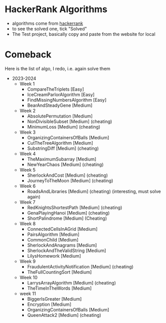 # HackerRank Algorithms
* algorithms come from [hackerrank](https://www.hackerrank.com/domains/algorithms)
* to see the solved one, tick "Solved"
* The Test project, basically copy and paste from the website for local


# Comeback
Here is the list of algo, I redo, i.e. again solve them
* 2023-2024
	* Week 1
		* CompareTheTriplets [Easy]
		* IceCreamParlorAlgorithm [Easy]
		* FindMissingNumbersAlgorithm [Easy]
		* BearAndSteadyGene [Medium]
	* Week 2
		* AbsolutePermutation [Medium]
		* NonDivisibleSubset [Medium] (cheating)
		* MinimumLoss [Medium] (cheating)
	* Week 3
		* OrganizingContainersOfBalls [Medium]	
		* CutTheTreeAlgorithm [Medium]
		* SubstringDiff [Medium] (cheating)
	* Week 4
		* TheMaximumSubarray [Medium]
		* NewYearChaos [Medium] (cheating)
	* Week 5
		* SherlockAndCost [Medium] (cheating)
		* JourneyToTheMoon [Medium] (cheating)
	* Week 6
		* RoadsAndLibraries [Medium] (cheating) (interesting, must solve again)	
	* Week 7
		* RedKnightsShortestPath [Medium] (cheating)
		* GenaPlayingHanoi [Medium] (cheating)
		* ShortPalindrome [Medium] (Cheating)
	* Week 8
		* ConnectedCellsInAGrid [Medium]	
		* PairsAlgorithm [Medium]
		* CommonChild [Medium]
		* SherlockAndAnagrams [Medium]
		* SherlockAndTheValidString [Medium]
		* LilysHomework [Medium]
	* Week 9
		* FraudulentActivityNotification [Medium] (cheating)
		* TheFullCountingSort [Medium]
	* Week 10
		* LarrysArrayAlgorithm [Medium] (cheating)
		* TheTimeInTheWords [Medium]
	* week 11
		* BiggerIsGreater [Medium]
		* Encryption [Medium]
		* OrganizingContainersOfBalls [Medium]
		* QueenAttack2 [Medium] (cheating)
			 

